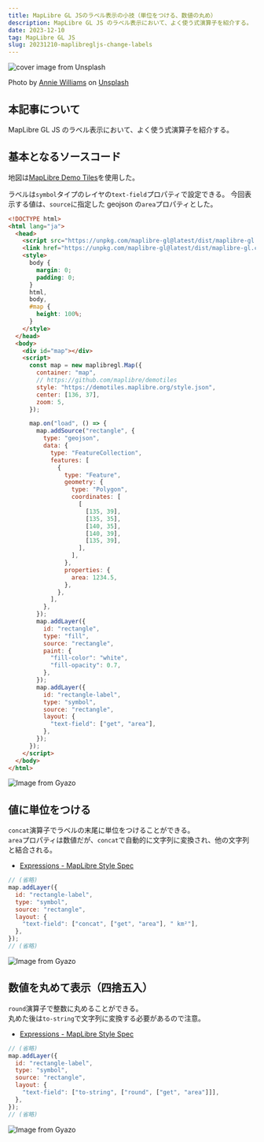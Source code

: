 ```yaml
---
title: MapLibre GL JSのラベル表示の小技（単位をつける、数値の丸め）
description: MapLibre GL JS のラベル表示において、よく使う式演算子を紹介する。
date: 2023-12-10
tag: MapLibre GL JS
slug: 20231210-maplibregljs-change-labels
---
```


![cover image from Unsplash](/assets/blog/20231210-maplibregljs-change-labels/cover.webp)

Photo by [Annie Williams](https://unsplash.com/photos/traffic-signage-lvNUmFPev40) on [Unsplash](https://unsplash.com/)

## 本記事について

MapLibre GL JS のラベル表示において、よく使う式演算子を紹介する。

## 基本となるソースコード

地図は[MapLibre Demo Tiles](https://github.com/maplibre/demotiles)を使用した。

ラベルは`symbol`タイプのレイヤの`text-field`プロパティで設定できる。
今回表示する値は、`source`に指定した geojson の`area`プロパティとした。

```html
<!DOCTYPE html>
<html lang="ja">
  <head>
    <script src="https://unpkg.com/maplibre-gl@latest/dist/maplibre-gl.js"></script>
    <link href="https://unpkg.com/maplibre-gl@latest/dist/maplibre-gl.css" rel="stylesheet" />
    <style>
      body {
        margin: 0;
        padding: 0;
      }
      html,
      body,
      #map {
        height: 100%;
      }
    </style>
  </head>
  <body>
    <div id="map"></div>
    <script>
      const map = new maplibregl.Map({
        container: "map",
        // https://github.com/maplibre/demotiles
        style: "https://demotiles.maplibre.org/style.json",
        center: [136, 37],
        zoom: 5,
      });

      map.on("load", () => {
        map.addSource("rectangle", {
          type: "geojson",
          data: {
            type: "FeatureCollection",
            features: [
              {
                type: "Feature",
                geometry: {
                  type: "Polygon",
                  coordinates: [
                    [
                      [135, 39],
                      [135, 35],
                      [140, 35],
                      [140, 39],
                      [135, 39],
                    ],
                  ],
                },
                properties: {
                  area: 1234.5,
                },
              },
            ],
          },
        });
        map.addLayer({
          id: "rectangle",
          type: "fill",
          source: "rectangle",
          paint: {
            "fill-color": "white",
            "fill-opacity": 0.7,
          },
        });
        map.addLayer({
          id: "rectangle-label",
          type: "symbol",
          source: "rectangle",
          layout: {
            "text-field": ["get", "area"],
          },
        });
      });
    </script>
  </body>
</html>
```

![Image from Gyazo](https://i.gyazo.com/570305a6220fabd5fa3b531a309dd872.png)

## 値に単位をつける

`concat`演算子でラベルの末尾に単位をつけることができる。  
`area`プロパティは数値だが、`concat`で自動的に文字列に変換され、他の文字列と結合される。

- [Expressions - MapLibre Style Spec](https://maplibre.org/maplibre-style-spec/expressions/#concat)

```js
// (省略)
map.addLayer({
  id: "rectangle-label",
  type: "symbol",
  source: "rectangle",
  layout: {
    "text-field": ["concat", ["get", "area"], " km²"],
  },
});
// (省略)
```

![Image from Gyazo](https://i.gyazo.com/a2827697b67c8eb79124b884fb8fef2f.png)

## 数値を丸めて表示（四捨五入）

`round`演算子で整数に丸めることができる。  
丸めた後は`to-string`で文字列に変換する必要があるので注意。

- [Expressions - MapLibre Style Spec](https://maplibre.org/maplibre-style-spec/expressions/#round)

```js
// (省略)
map.addLayer({
  id: "rectangle-label",
  type: "symbol",
  source: "rectangle",
  layout: {
    "text-field": ["to-string", ["round", ["get", "area"]]],
  },
});
// (省略)
```

![Image from Gyazo](https://i.gyazo.com/277f38ede17d9d880e1f87b0683e3264.png)
